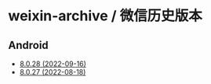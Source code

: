 # weixin-archive / 微信历史版本

## Android

- [8.0.28 (2022-09-16)](Android/8.0.28.md)
- [8.0.27 (2022-08-18)](Android/8.0.27.md)
